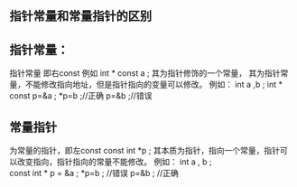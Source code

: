 ##  指针常量和常量指针的区别 

##  指针常量：
   指针常量  即右const  例如 int * const  a ;
   其为指针修饰的一个常量， 其为指针常量，不能修改指向地址，但是指针指向的变量可以修改。
   例如：
	int a ,b  ; 
        int * const  p=&a  ;
        *p=b ;//正确
        p=&b ;//错误 
##  常量指针
   为常量的指针，即左const   const  int  *p ; 
   其本质为指针，指向一个常量，指针可以改变指向，指针指向的常量不能修改。
   例如：
	int a , b   ;  
 	const int * p = &a   ; 
 	*p=b ; //错误
        p=&b ; //正确 
